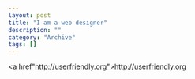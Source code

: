 ```yaml
--- 
layout: post 
title: "I am a web designer"
description: ""
category: "Archive"
tags: []
---  
```

<a href"http://userfriendly.org">http://userfriendly.org</a>